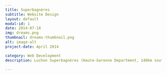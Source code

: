 ```yaml
---
title: Superbagnères
subtitle: Website Design
layout: default
modal-id: 1
date: 2014-07-18
img: dreams.png
thumbnail: dreams-thumbnail.png
alt: image-alt
project-date: April 2014

category: Web Development
description: Luchon Superbagnères (Haute-Garonne Department, 140km south of Toulouse) opens you the doors of the Pyrenees and invites you to discover its ski area located on a naturally sunny balcony where you can enjoy breathtaking views over the valley of Luchon and the Maladeta massif, including Aneto, which is the highest peak in the Pyrenees.

---
```

